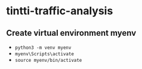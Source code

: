 # tintti-traffic-analysis


## Create virtual environment myenv
- `python3 -m venv myenv`
- `myenv\Scripts\activate`
- `source myenv/bin/activate`

